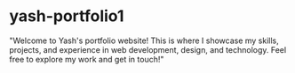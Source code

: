 # yash-portfolio1
"Welcome to Yash's portfolio website! This is where I showcase my skills, projects, and experience in web development, design, and technology. Feel free to explore my work and get in touch!"
